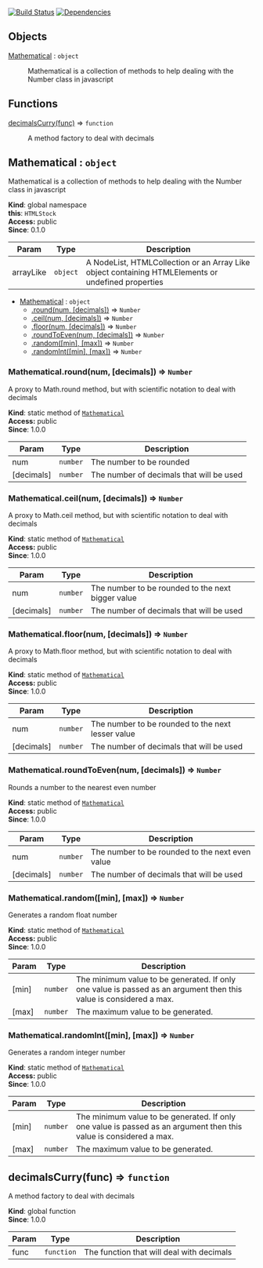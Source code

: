 [![Build Status](https://travis-ci.org/clovislima/mathematical.svg?branch=master)](https://travis-ci.org/clovislima/mathematical)
[![Dependencies](https://david-dm.org/clovislima/mathematical.svg)](https://david-dm.org/clovislima/mathematical)
## Objects

<dl>
<dt><a href="#Mathematical">Mathematical</a> : <code>object</code></dt>
<dd><p>Mathematical is a collection of methods to help dealing with the Number class in javascript</p>
</dd>
</dl>

## Functions

<dl>
<dt><a href="#decimalsCurry">decimalsCurry(func)</a> ⇒ <code>function</code></dt>
<dd><p>A method factory to deal with decimals</p>
</dd>
</dl>

<a name="Mathematical"></a>

## Mathematical : <code>object</code>
Mathematical is a collection of methods to help dealing with the Number class in javascript

**Kind**: global namespace  
**this**: <code>HTMLStock</code>  
**Access:** public  
**Since**: 0.1.0  

| Param | Type | Description |
| --- | --- | --- |
| arrayLike | <code>object</code> | A NodeList, HTMLCollection or an Array Like object containing HTMLElements or undefined properties |


* [Mathematical](#Mathematical) : <code>object</code>
    * [.round(num, [decimals])](#Mathematical.round) ⇒ <code>Number</code>
    * [.ceil(num, [decimals])](#Mathematical.ceil) ⇒ <code>Number</code>
    * [.floor(num, [decimals])](#Mathematical.floor) ⇒ <code>Number</code>
    * [.roundToEven(num, [decimals])](#Mathematical.roundToEven) ⇒ <code>Number</code>
    * [.random([min], [max])](#Mathematical.random) ⇒ <code>Number</code>
    * [.randomInt([min], [max])](#Mathematical.randomInt) ⇒ <code>Number</code>

<a name="Mathematical.round"></a>

### Mathematical.round(num, [decimals]) ⇒ <code>Number</code>
A proxy to Math.round method, but with scientific notation to deal with decimals

**Kind**: static method of <code>[Mathematical](#Mathematical)</code>  
**Access:** public  
**Since**: 1.0.0  

| Param | Type | Description |
| --- | --- | --- |
| num | <code>number</code> | The number to be rounded |
| [decimals] | <code>number</code> | The number of decimals that will be used |

<a name="Mathematical.ceil"></a>

### Mathematical.ceil(num, [decimals]) ⇒ <code>Number</code>
A proxy to Math.ceil method, but with scientific notation to deal with decimals

**Kind**: static method of <code>[Mathematical](#Mathematical)</code>  
**Access:** public  
**Since**: 1.0.0  

| Param | Type | Description |
| --- | --- | --- |
| num | <code>number</code> | The number to be rounded to the next bigger value |
| [decimals] | <code>number</code> | The number of decimals that will be used |

<a name="Mathematical.floor"></a>

### Mathematical.floor(num, [decimals]) ⇒ <code>Number</code>
A proxy to Math.floor method, but with scientific notation to deal with decimals

**Kind**: static method of <code>[Mathematical](#Mathematical)</code>  
**Access:** public  
**Since**: 1.0.0  

| Param | Type | Description |
| --- | --- | --- |
| num | <code>number</code> | The number to be rounded to the next lesser value |
| [decimals] | <code>number</code> | The number of decimals that will be used |

<a name="Mathematical.roundToEven"></a>

### Mathematical.roundToEven(num, [decimals]) ⇒ <code>Number</code>
Rounds a number to the nearest even number

**Kind**: static method of <code>[Mathematical](#Mathematical)</code>  
**Access:** public  
**Since**: 1.0.0  

| Param | Type | Description |
| --- | --- | --- |
| num | <code>number</code> | The number to be rounded to the next even value |
| [decimals] | <code>number</code> | The number of decimals that will be used |

<a name="Mathematical.random"></a>

### Mathematical.random([min], [max]) ⇒ <code>Number</code>
Generates a random float number

**Kind**: static method of <code>[Mathematical](#Mathematical)</code>  
**Access:** public  
**Since**: 1.0.0  

| Param | Type | Description |
| --- | --- | --- |
| [min] | <code>number</code> | The minimum value to be generated. If only one value is passed as an argument then this value is considered a max. |
| [max] | <code>number</code> | The maximum value to be generated. |

<a name="Mathematical.randomInt"></a>

### Mathematical.randomInt([min], [max]) ⇒ <code>Number</code>
Generates a random integer number

**Kind**: static method of <code>[Mathematical](#Mathematical)</code>  
**Access:** public  
**Since**: 1.0.0  

| Param | Type | Description |
| --- | --- | --- |
| [min] | <code>number</code> | The minimum value to be generated. If only one value is passed as an argument then this value is considered a max. |
| [max] | <code>number</code> | The maximum value to be generated. |

<a name="decimalsCurry"></a>

## decimalsCurry(func) ⇒ <code>function</code>
A method factory to deal with decimals

**Kind**: global function  
**Since**: 1.0.0  

| Param | Type | Description |
| --- | --- | --- |
| func | <code>function</code> | The function that will deal with decimals |

